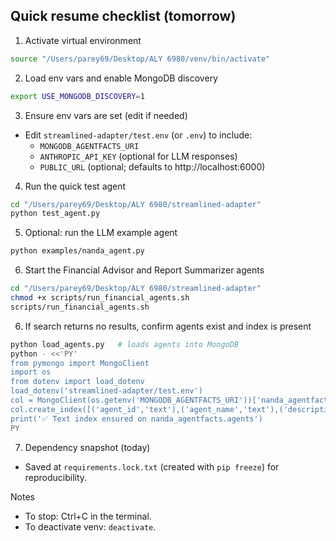 ## Quick resume checklist (tomorrow)

1) Activate virtual environment
```bash
source "/Users/parey69/Desktop/ALY 6980/venv/bin/activate"
```

2) Load env vars and enable MongoDB discovery
```bash
export USE_MONGODB_DISCOVERY=1
```

3) Ensure env vars are set (edit if needed)
- Edit `streamlined-adapter/test.env` (or `.env`) to include:
  - `MONGODB_AGENTFACTS_URI`
  - `ANTHROPIC_API_KEY` (optional for LLM responses)
  - `PUBLIC_URL` (optional; defaults to http://localhost:6000)

4) Run the quick test agent
```bash
cd "/Users/parey69/Desktop/ALY 6980/streamlined-adapter"
python test_agent.py
```

5) Optional: run the LLM example agent
```bash
python examples/nanda_agent.py
```

6) Start the Financial Advisor and Report Summarizer agents
```bash
cd "/Users/parey69/Desktop/ALY 6980/streamlined-adapter"
chmod +x scripts/run_financial_agents.sh
scripts/run_financial_agents.sh
```

6) If search returns no results, confirm agents exist and index is present
```bash
python load_agents.py   # loads agents into MongoDB
python - <<'PY'
from pymongo import MongoClient
import os
from dotenv import load_dotenv
load_dotenv('streamlined-adapter/test.env')
col = MongoClient(os.getenv('MONGODB_AGENTFACTS_URI'))['nanda_agentfacts']['agents']
col.create_index([('agent_id','text'),('agent_name','text'),('description','text'),('specialization','text'),('domain','text')])
print('✅ Text index ensured on nanda_agentfacts.agents')
PY
```

7) Dependency snapshot (today)
- Saved at `requirements.lock.txt` (created with `pip freeze`) for reproducibility.

Notes
- To stop: Ctrl+C in the terminal.
- To deactivate venv: `deactivate`.



